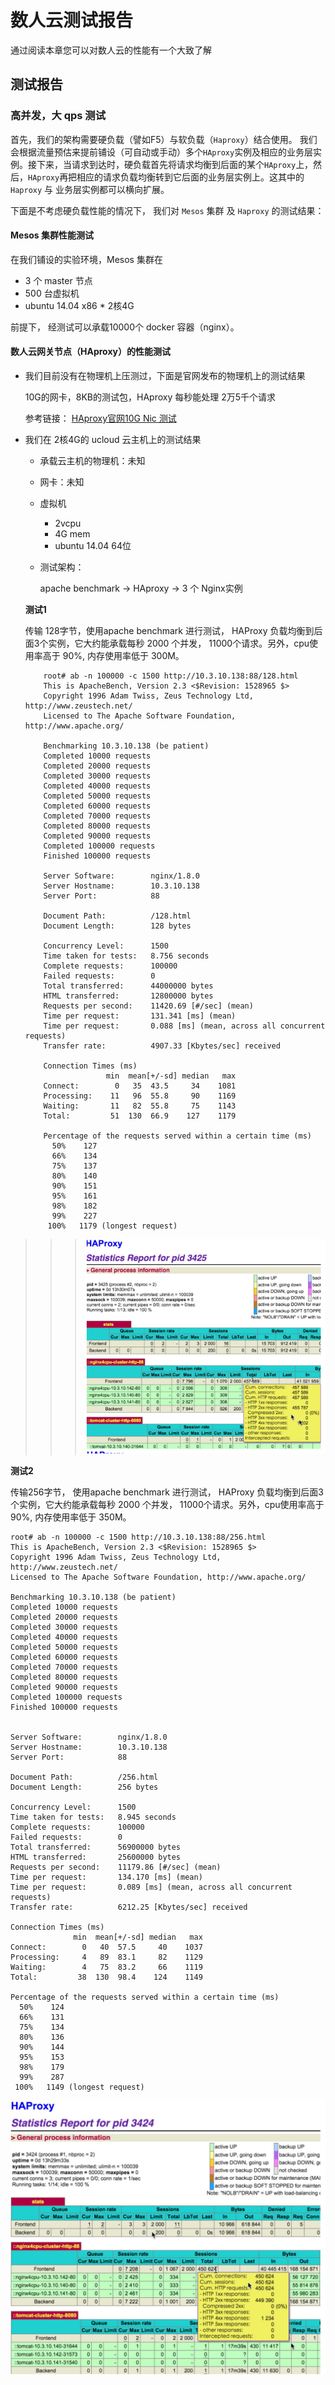 # 数人云测试报告

通过阅读本章您可以对数人云的性能有一个大致了解

## 测试报告

### 高并发，大 qps 测试
首先，我们的架构需要硬负载（譬如F5）与软负载（`Haproxy`）结合使用。 我们会根据流量预估来提前铺设（可自动或手动）多个`HAproxy`实例及相应的业务层实例。接下来，当请求到达时，硬负载首先将请求均衡到后面的某个`HAproxy`上，然后，`HAproxy`再把相应的请求负载均衡转到它后面的业务层实例上。这其中的`Haproxy` 与 业务层实例都可以横向扩展。

下面是不考虑硬负载性能的情况下， 我们对 `Mesos` 集群 及 `Haproxy` 的测试结果：

#### Mesos 集群性能测试
在我们铺设的实验环境，Mesos 集群在

* 3 个 master 节点
* 500 台虚拟机
* ubuntu 14.04 x86 * 2核4G

前提下， 经测试可以承载10000个 docker 容器（nginx）。


#### 数人云网关节点（HAproxy）的性能测试

- 我们目前没有在物理机上压测过，下面是官网发布的物理机上的测试结果

   10G的网卡，8KB的测试包，HAproxy 每秒能处理 2万5千个请求
   
   参考链接： [HAproxy官网10G Nic 测试](http://www.haproxy.org/10g.html)

- 我们在 2核4G的 ucloud 云主机上的测试结果
    - 承载云主机的物理机：未知
    - 网卡：未知
    - 虚拟机
        - 2vcpu
        - 4G mem
        - ubuntu 14.04 64位
    - 测试架构： 
       
       apache benchmark -> HAproxy -> 3 个 Nginx实例
       
    **测试1**
    
    传输 128字节，使用apache benchmark 进行测试， HAProxy 负载均衡到后面3个实例，它大约能承载每秒 2000 个并发， 11000个请求。另外，cpu使用率高于 90%, 内存使用率低于 300M。

          root# ab -n 100000 -c 1500 http://10.3.10.138:88/128.html
          This is ApacheBench, Version 2.3 <$Revision: 1528965 $>
          Copyright 1996 Adam Twiss, Zeus Technology Ltd, http://www.zeustech.net/
          Licensed to The Apache Software Foundation, http://www.apache.org/
          
          Benchmarking 10.3.10.138 (be patient)
          Completed 10000 requests
          Completed 20000 requests
          Completed 30000 requests
          Completed 40000 requests
          Completed 50000 requests
          Completed 60000 requests
          Completed 70000 requests
          Completed 80000 requests
          Completed 90000 requests
          Completed 100000 requests
          Finished 100000 requests

          Server Software:        nginx/1.8.0
          Server Hostname:        10.3.10.138
          Server Port:            88

          Document Path:          /128.html
          Document Length:        128 bytes

          Concurrency Level:      1500
          Time taken for tests:   8.756 seconds
          Complete requests:      100000
          Failed requests:        0
          Total transferred:      44000000 bytes
          HTML transferred:       12800000 bytes
          Requests per second:    11420.69 [#/sec] (mean)
          Time per request:       131.341 [ms] (mean)
          Time per request:       0.088 [ms] (mean, across all concurrent requests)
          Transfer rate:          4907.33 [Kbytes/sec] received

          Connection Times (ms)
                        min  mean[+/-sd] median   max
          Connect:        0   35  43.5     34    1081
          Processing:    11   96  55.8     90    1169
          Waiting:       11   82  55.8     75    1143
          Total:         51  130  66.9    127    1179

          Percentage of the requests served within a certain time (ms)
            50%    127
            66%    134
            75%    137
            80%    140
            90%    151
            95%    161
            98%    182
            99%    227
           100%   1179 (longest request)



>>>![HAproxy report 截图](11.pic_hd.jpg)


 
   **测试2**

   传输256字节， 使用apache benchmark 进行测试， HAProxy 负载均衡到后面3个实例，它大约能承载每秒 2000 个并发， 11000个请求。另外，cpu使用率高于 90%, 内存使用率低于 350M。

    root# ab -n 100000 -c 1500 http://10.3.10.138:88/256.html
    This is ApacheBench, Version 2.3 <$Revision: 1528965 $>
    Copyright 1996 Adam Twiss, Zeus Technology Ltd, http://www.zeustech.net/
    Licensed to The Apache Software Foundation, http://www.apache.org/

    Benchmarking 10.3.10.138 (be patient)
    Completed 10000 requests
    Completed 20000 requests
    Completed 30000 requests
    Completed 40000 requests
    Completed 50000 requests
    Completed 60000 requests
    Completed 70000 requests
    Completed 80000 requests
    Completed 90000 requests
    Completed 100000 requests
    Finished 100000 requests


    Server Software:        nginx/1.8.0
    Server Hostname:        10.3.10.138
    Server Port:            88

    Document Path:          /256.html
    Document Length:        256 bytes

    Concurrency Level:      1500
    Time taken for tests:   8.945 seconds
    Complete requests:      100000
    Failed requests:        0
    Total transferred:      56900000 bytes
    HTML transferred:       25600000 bytes
    Requests per second:    11179.86 [#/sec] (mean)
    Time per request:       134.170 [ms] (mean)
    Time per request:       0.089 [ms] (mean, across all concurrent requests)
    Transfer rate:          6212.25 [Kbytes/sec] received

    Connection Times (ms)
                  min  mean[+/-sd] median   max
    Connect:        0   40  57.5     40    1037
    Processing:     4   89  83.1     82    1129
    Waiting:        4   75  83.2     66    1119
    Total:         38  130  98.4    124    1149

    Percentage of the requests served within a certain time (ms)
      50%    124
      66%    131
      75%    134
      80%    136
      90%    144
      95%    153
      98%    179
      99%    287
     100%   1149 (longest request)


![HAproxy report 截图](12.pic_hd.jpg)
